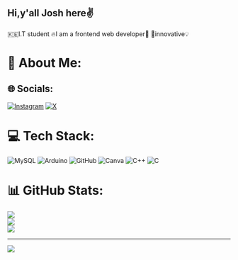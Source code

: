 ## Hi,y'all Josh here✌️
🇰🇪I.T student
🔥I am a frontend web developer🔰
😤innovative💡
# 💫 About Me:

## 🌐 Socials:
[![Instagram](https://img.shields.io/badge/Instagram-%23E4405F.svg?logo=Instagram&logoColor=white)](https://instagram.com/tech.knowhighgy) [![X](https://img.shields.io/badge/X-black.svg?logo=X&logoColor=white)](https://x.com/@cluz_ur) 

# 💻 Tech Stack:
![MySQL](https://img.shields.io/badge/mysql-4479A1.svg?style=for-the-badge&logo=mysql&logoColor=white) ![Arduino](https://img.shields.io/badge/-Arduino-00979D?style=for-the-badge&logo=Arduino&logoColor=white) ![GitHub](https://img.shields.io/badge/github-%23121011.svg?style=for-the-badge&logo=github&logoColor=white) ![Canva](https://img.shields.io/badge/Canva-%2300C4CC.svg?style=for-the-badge&logo=Canva&logoColor=white) ![C++](https://img.shields.io/badge/c++-%2300599C.svg?style=for-the-badge&logo=c%2B%2B&logoColor=white) ![C](https://img.shields.io/badge/c-%2300599C.svg?style=for-the-badge&logo=c&logoColor=white)
# 📊 GitHub Stats:
![](https://github-readme-stats.vercel.app/api?username=josh-krypto&theme=merko&hide_border=false&include_all_commits=false&count_private=false)<br/>
![](https://nirzak-streak-stats.vercel.app/?user=josh-krypto&theme=merko&hide_border=false)<br/>
![](https://github-readme-stats.vercel.app/api/top-langs/?username=josh-krypto&theme=merko&hide_border=false&include_all_commits=false&count_private=false&layout=compact)

---
[![](https://visitcount.itsvg.in/api?id=josh-krypto&icon=0&color=0)](https://visitcount.itsvg.in)

<!-- Proudly created with GPRM ( https://gprm.itsvg.in ) -->
